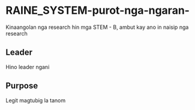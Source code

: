 # RAINE_SYSTEM-purot-nga-ngaran-
Kinaangolan nga research hin mga STEM - B, ambut kay ano in naisip nga research

## Leader
Hino leader ngani

## Purpose
Legit magtubig la tanom
